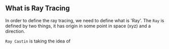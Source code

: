 ## What is Ray Tracing

In order to define the ray tracing, we need to define what is 'Ray'.
The `Ray` is defined by two things, it has origin in some point in space (xyz) and a direction.



`Ray Castin` is taking the idea of
